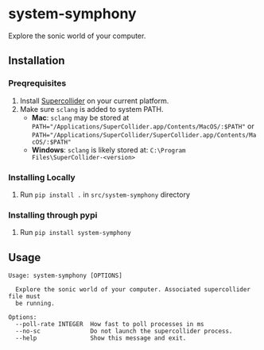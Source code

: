 # system-symphony

Explore the sonic world of your computer.

## Installation
### Preqrequisites
1. Install [Supercollider](https://supercollider.github.io/downloads) on your current platform.
2. Make sure `sclang` is added to system PATH.
    - **Mac**: `sclang` may be stored at `PATH="/Applications/SuperCollider.app/Contents/MacOS/:$PATH"` or `PATH="/Applications/SuperCollider/SuperCollider.app/Contents/MacOS/:$PATH"`
    - **Windows**: `sclang` is likely stored at: `C:\Program Files\SuperCollider-<version>`
### Installing Locally
1. Run `pip install .` in `src/system-symphony` directory


### Installing through pypi
1. Run `pip install system-symphony`

## Usage

```
Usage: system-symphony [OPTIONS]

  Explore the sonic world of your computer. Associated supercollider file must
  be running.

Options:
  --poll-rate INTEGER  How fast to poll processes in ms
  --no-sc              Do not launch the supercollider process.
  --help               Show this message and exit.

```


